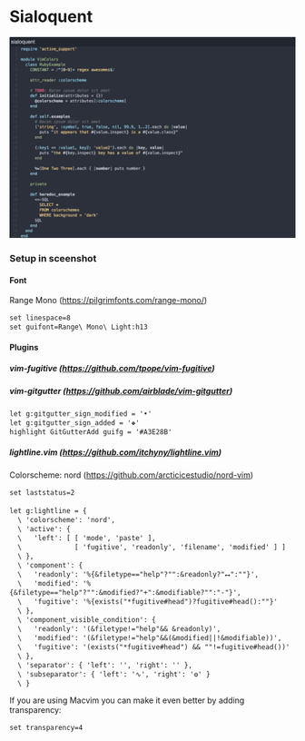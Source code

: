 # Sialoquent

    
![alt text](img/screen.png "Screen")

### Setup in sceenshot

#### Font

Range Mono (https://pilgrimfonts.com/range-mono/)

    set linespace=8
    set guifont=Range\ Mono\ Light:h13
    

#### Plugins

##### vim-fugitive (https://github.com/tpope/vim-fugitive)


##### vim-gitgutter (https://github.com/airblade/vim-gitgutter)


	let g:gitgutter_sign_modified = '•'
	let g:gitgutter_sign_added = '❖'
	highlight GitGutterAdd guifg = '#A3E28B'


##### lightline.vim (https://github.com/itchyny/lightline.vim)

Colorscheme: nord (https://github.com/arcticicestudio/nord-vim)
	
	set laststatus=2
	
	let g:lightline = {
      \ 'colorscheme': 'nord',
      \ 'active': {
      \   'left': [ [ 'mode', 'paste' ],
      \             [ 'fugitive', 'readonly', 'filename', 'modified' ] ]
      \ },
      \ 'component': {
      \   'readonly': '%{&filetype=="help"?"":&readonly?"⭤":""}',
      \   'modified': '%{&filetype=="help"?"":&modified?"+":&modifiable?"":"-"}',
      \   'fugitive': '%{exists("*fugitive#head")?fugitive#head():""}'
      \ },
      \ 'component_visible_condition': {
      \   'readonly': '(&filetype!="help"&& &readonly)',
      \   'modified': '(&filetype!="help"&&(&modified||!&modifiable))',
      \   'fugitive': '(exists("*fugitive#head") && ""!=fugitive#head())'
      \ },
      \ 'separator': { 'left': '', 'right': '' },
      \ 'subseparator': { 'left': '∿', 'right': '❂' }
      \ }


If you are using Macvim you can make it even better by adding transparency: 
    
    set transparency=4    
